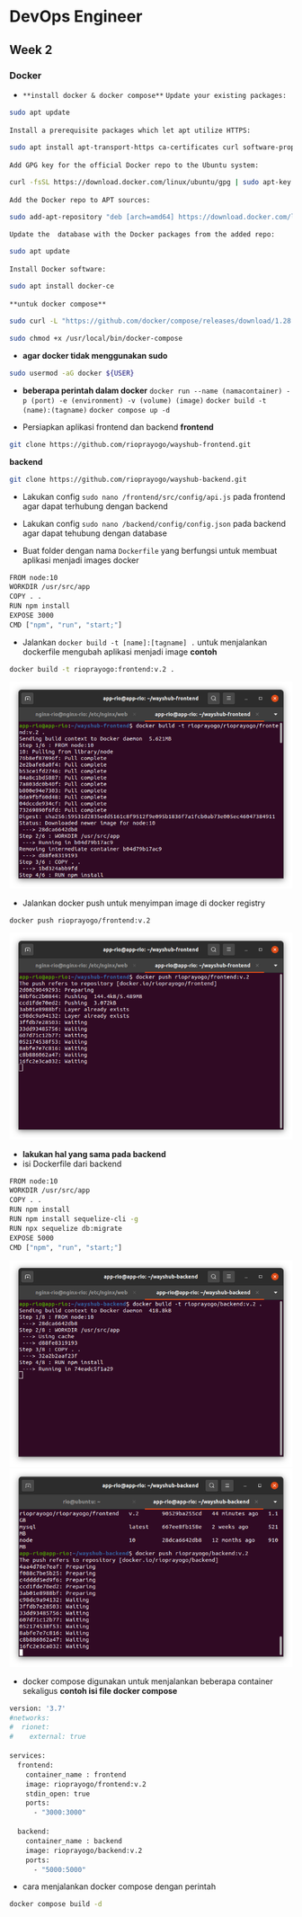 # DevOps Engineer
## Week 2
### Docker

* `**install docker & docker compose**`
`Update your existing packages:`
```sh
sudo apt update
```
`Install a prerequisite packages which let apt utilize HTTPS:`
```sh
sudo apt install apt-transport-https ca-certificates curl software-properties-common
```
`Add GPG key for the official Docker repo to the Ubuntu system:`
```sh
curl -fsSL https://download.docker.com/linux/ubuntu/gpg | sudo apt-key add -
```
`Add the Docker repo to APT sources:`
```sh
sudo add-apt-repository "deb [arch=amd64] https://download.docker.com/linux/ubuntu focal stable"
```
`Update the  database with the Docker packages from the added repo:`
```sh
sudo apt update
```
`Install Docker software:`
```sh
sudo apt install docker-ce
```

`**untuk docker compose**`
```sh
sudo curl -L "https://github.com/docker/compose/releases/download/1.28.5/docker-compose-$(uname -s)-$(uname -m)" -o /usr/local/bin/docker-compose
```
```sh
sudo chmod +x /usr/local/bin/docker-compose
```

* **agar docker tidak menggunakan sudo**
```sh
sudo usermod -aG docker ${USER}
```

* **beberapa perintah dalam docker**
`docker run --name (namacontainer) -p (port) -e (environment) -v (volume) (image)`
`docker build -t (name):(tagname)`
`docker compose up -d`


* Persiapkan aplikasi frontend dan backend
**frontend**
```sh
git clone https://github.com/rioprayogo/wayshub-frontend.git
```
**backend**
```sh
git clone https://github.com/rioprayogo/wayshub-backend.git
```
* Lakukan config `sudo nano /frontend/src/config/api.js` pada frontend agar dapat terhubung dengan backend

* Lakukan config `sudo nano /backend/config/config.json` pada backend agar dapat tehubung dengan database

* Buat folder dengan nama `Dockerfile` yang berfungsi untuk membuat aplikasi menjadi images docker
```sh
FROM node:10
WORKDIR /usr/src/app
COPY . .
RUN npm install
EXPOSE 3000
CMD ["npm", "run", "start;"]
```
* Jalankan `docker build -t [name]:[tagname] .` untuk menjalankan dockerfile mengubah aplikasi menjadi image
**contoh**
```sh
docker build -t rioprayogo:frontend:v.2 .
```
![logo](https://raw.githubusercontent.com/rioprayogo/DevOps-Engineer/main/week-2/assets/docker1.png)

* Jalankan docker push untuk menyimpan image di docker registry
```sh
docker push rioprayogo/frontend:v.2
```
![logo](https://raw.githubusercontent.com/rioprayogo/DevOps-Engineer/main/week-2/assets/docker3.png)

* **lakukan hal yang sama pada backend**
* isi Dockerfile dari backend
```sh
FROM node:10
WORKDIR /usr/src/app
COPY . .
RUN npm install
RUN npm install sequelize-cli -g
RUN npx sequelize db:migrate
EXPOSE 5000
CMD ["npm", "run", "start;"]
```
![logo](https://raw.githubusercontent.com/rioprayogo/DevOps-Engineer/main/week-2/assets/docker4.png)
![logo](https://raw.githubusercontent.com/rioprayogo/DevOps-Engineer/main/week-2/assets/docker6.png)

* docker compose digunakan untuk menjalankan beberapa container sekaligus
**contoh isi file docker compose**
```sh
version: '3.7'
#networks:
#  rionet:
#    external: true

services:
  frontend:
    container_name : frontend
    image: rioprayogo/frontend:v.2
    stdin_open: true
    ports:
      - "3000:3000"

  backend:
    container_name : backend
    image: rioprayogo/backend:v.2
    ports:
      - "5000:5000"
```
* cara menjalankan docker compose dengan perintah
```sh
docker compose build -d
```



